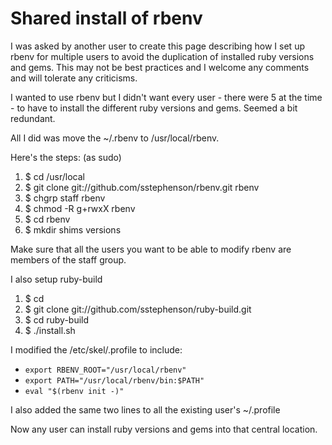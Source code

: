 # Shared install of rbenv

I was asked by another user to create this page describing how I set up rbenv for multiple users to avoid the duplication of installed ruby versions and gems. This may not be best practices and I welcome any comments and will tolerate any criticisms.
 
I wanted to use rbenv but I didn't want every user - there were 5 at the time - to have to install the different ruby versions and gems. Seemed a bit redundant. 

All I did was move the ~/.rbenv to /usr/local/rbenv. 

Here's the steps: (as sudo)

1. $ cd /usr/local
2. $ git clone git://github.com/sstephenson/rbenv.git rbenv
3. $ chgrp staff rbenv
4. $ chmod -R g+rwxX rbenv
5. $ cd rbenv
6. $ mkdir shims versions

Make sure that all the users you want to be able to modify rbenv are members of the staff group. 

I also setup ruby-build

1. $ cd
2. $ git clone git://github.com/sstephenson/ruby-build.git
3. $ cd ruby-build
4. $ ./install.sh
 
I modified the /etc/skel/.profile to include:

- `export RBENV_ROOT="/usr/local/rbenv"`
- `export PATH="/usr/local/rbenv/bin:$PATH"`
- `eval "$(rbenv init -)"`

I also added the same two lines to all the existing user's ~/.profile 

Now any user can install ruby versions and gems into that central location. 